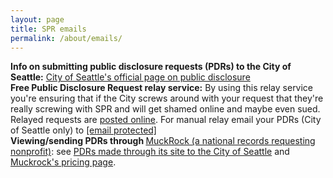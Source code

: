 ```yaml
---
layout: page
title: SPR emails
permalink: /about/emails/
---
```


<div id="pdr_relay_service"><strong>Info on submitting public disclosure requests (PDRs) to the City of Seattle:</strong> <a href="http://www.seattle.gov/public-disclosure">City of Seattle's official page on public disclosure</a> </strong><br/><strong>Free Public Disclosure Request relay service:</strong> By using this relay service you're ensuring that if the City screws around with your request that they're really screwing with SPR and will get shamed online and maybe even sued. Relayed requests are <a href="">posted online</a>. For manual relay email your PDRs (City of Seattle only) to <a href="/cdn-cgi/l/email-protection#abc2c5cdc480dbcfd9d9cec7cad2ebd8cecadfdfc7cedbdec9c7c2c8d9cec8c4d9cfd885c4d9cc"><span class="__cf_email__" data-cfemail="c5acaba3aaeeb5a1b7b7a0a9a4bc85b6a0a4b1b1a9a0b5b0a7a9aca6b7a0a6aab7a1b6ebaab7a2">[email&#160;protected]</span><script data-cfhash='f9e31' type="text/javascript">/* <![CDATA[ */!function(t,e,r,n,c,a,p){try{t=document.currentScript||function(){for(t=document.getElementsByTagName('script'),e=t.length;e--;)if(t[e].getAttribute('data-cfhash'))return t[e]}();if(t&&(c=t.previousSibling)){p=t.parentNode;if(a=c.getAttribute('data-cfemail')){for(e='',r='0x'+a.substr(0,2)|0,n=2;a.length-n;n+=2)e+='%'+('0'+('0x'+a.substr(n,2)^r).toString(16)).slice(-2);p.replaceChild(document.createTextNode(decodeURIComponent(e)),c)}p.removeChild(t)}}catch(u){}}()/* ]]> */</script></a><br/><strong>Viewing/sending PDRs through </strong><a href="https://muckrock.com">MuckRock (a national records requesting nonprofit)</a></strong>: see <a href="https://www.muckrock.com/foi/list/?jurisdiction=69&sort=date_submitted&order=desc">PDRs made through its site to the City of Seattle</a> and <a href="https://www.muckrock.com/accounts/">Muckrock's pricing page</a>.</div>
<!--
  <div class="story"><h3>It's your civic duty to file public disclosure requests to the City of Seattle. Shame on you if you're not.</h3></div>
<div class="story"><h3>We must defeat enemies of transparency starting with Rep. Joan McBride, D-Kirkland.</h3><img src="/mcbride_enemy_of_transparency.jpg" /></div>
<div class="story"><h3>Catalog of Seattle Police no shows and horrible response times</h3></div>
<div class="story"><h3>Catalog of Seattle Police misconduct complaints</h3></div>
-->
<div class="widget" data-type="table" data-url="https://db.seattlepublicrecords.org/query/?q=" data-query="SELECT DATETIME, EMAILFROM, EMAILTO, SUBJECT FROM emails ORDER BY DATETIME DESC LIMIT 10">
  
</div>